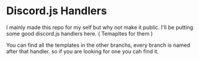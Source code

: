 # Discord.js Handlers
I mainly made this repo for my self but why not make it public. I'll be putting some good discord.js handlers here. ( Temapltes for them )

You can find all the templates in the other branchs, every branch is named after that handler. so if you are looking for one you cah find it.
